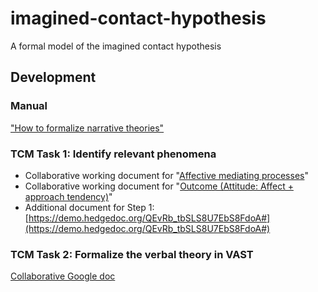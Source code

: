 # imagined-contact-hypothesis
A formal model of the imagined contact hypothesis

## Development

### Manual

["How to formalize narrative theories"](https://docs.google.com/document/d/1jZJbErsOq6OsciTlA5dh6Id36_erpzXxMVhzdFF0oAA/edit?usp=sharing)

### TCM Task 1: Identify relevant phenomena

- Collaborative working document for "[Affective mediating processes](https://demo.hedgedoc.org/_F0TfiqPTAKkOqq56LxAKQ)"
- Collaborative working document for "[Outcome (Attitude: Affect + approach tendency)](https://demo.hedgedoc.org/KLbrYtNQRm6WSK2rQFP8ww)"
- Additional document for Step 1: [https://demo.hedgedoc.org/QEvRb_tbSLS8U7EbS8FdoA#](https://demo.hedgedoc.org/QEvRb_tbSLS8U7EbS8FdoA#)

### TCM Task 2: Formalize the verbal theory in VAST

[Collaborative Google doc](https://docs.google.com/document/d/1taIjtjpRaxXVnPdES5HCKyfZU7x5eOBSBEPPNP7cBRY/edit?usp=sharing)

